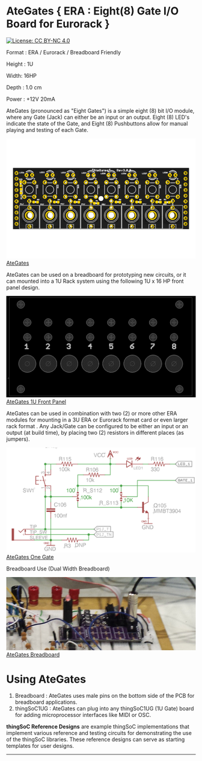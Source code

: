 # AteGates { ERA : Eight(8) Gate I/O Board for Eurorack } 

[![License: CC BY-NC 4.0](https://img.shields.io/badge/License-CC%20BY--NC%204.0-lightgrey.svg)](https://creativecommons.org/licenses/by-nc/4.0/)

Format : ERA / Eurorack / Breadboard Friendly

Height : 1U 

Width: 16HP

Depth : 1.0 cm

Power : +12V 20mA

AteGates (pronounced as "Eight Gates") is a simple eight (8) bit I/O module,
where any Gate (Jack) can either be an input or an output.
Eight (8) LED's indicate the state of the Gate, and Eight (8) Pushbuttons allow
for manual playing and testing of each Gate.

[![thingSoC AteGates](https://github.com/PatternAgents/AteGates/blob/master/AteGates/images/AteGates_top.png?raw=true)AteGates](https://github.com/patternagents/AteGates)

AteGates can be used on a breadboard for prototyping new circuits,
or it can mounted into a 1U Rack system using the following 1U x 16 HP front panel design.

[![AteGates 1U Front Panel](https://github.com/PatternAgents/AteGates/blob/master/AteGates/images/AteGates_panel.png?raw=true)AteGates 1U Front Panel](https://github.com/patternagents/AteGates)

AteGates can be used in combination with two (2) or more other ERA modules
for mounting in a 3U ERA or Eurorack format card or even larger rack format
.
Any Jack/Gate can be configured to be either an input or an output (at build time),
by placing two (2) resistors in different places (as jumpers).

[![AteGates One Gate](https://github.com/PatternAgents/AteGates/blob/master/AteGates/images/OneGate.png?raw=true)AteGates One Gate](https://github.com/patternagents/AteGates)

Breadboard Use (Dual Width Breadboard)

[![AteGates Breadboard](https://github.com/PatternAgents/AteGates/blob/master/AteGates/images/AteGates_bb.png?raw=true)AteGates Breadboard](https://github.com/patternagents/AteGates)

# Using AteGates

1) Breadboard : AteGates uses male pins on the bottom side of the PCB for breadboard applications.
2) thingSoC1UG : AteGates can plug into any thingSoC1UG (1U Gate) board for adding microprocessor interfaces like MIDI or OSC.


**thingSoC Reference Designs** are example thingSoC implementations that implement
various reference and testing circuits for demonstrating the use of the thingSoC libraries.
These reference designs can serve as starting templates for user designs.

---------------------------------------


